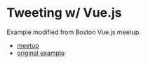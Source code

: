 # Tweeting w/ Vue.js

Example modified from Boston Vue.js meetup.

* [meetup](https://www.meetup.com/Boston-Vue-js/events/239857136/)
* [original example](https://jsfiddle.net/kruben/edwdqaeo/)
